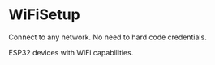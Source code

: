 # WiFiSetup
Connect to any network. No need to hard code credentials. 

ESP32 devices with WiFi capabilities.

